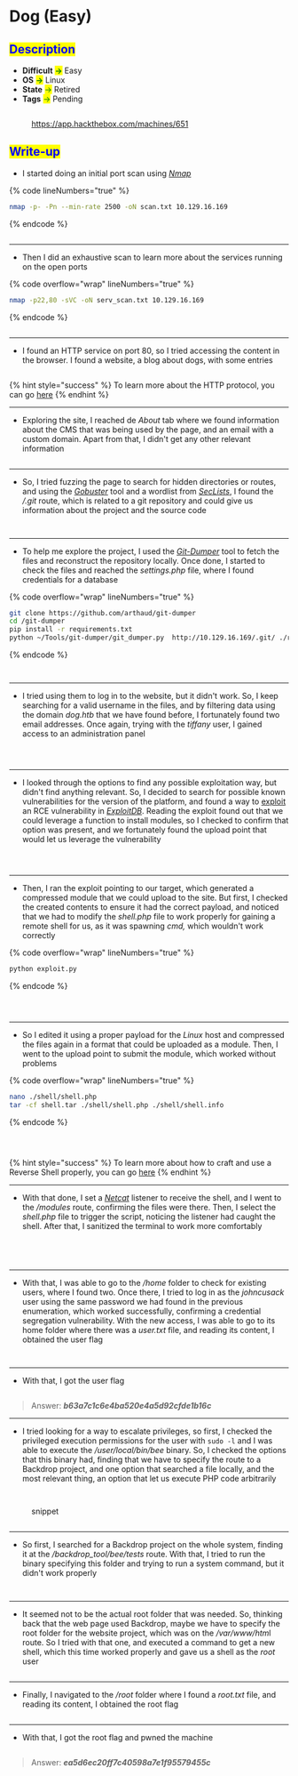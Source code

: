 # Dog (Easy)

## <mark style="color:blue;">Description</mark>

* **Difficult** <mark style="color:green;">**->**</mark> Easy
* **OS** <mark style="color:green;">**->**</mark> Linux
* **State** <mark style="color:green;">-></mark> Retired
* **Tags** <mark style="color:green;">-></mark> Pending

<figure><img src="../../.gitbook/assets/image (39).png" alt=""><figcaption><p><a href="https://app.hackthebox.com/machines/651">https://app.hackthebox.com/machines/651</a></p></figcaption></figure>

## <mark style="color:blue;">Write-up</mark>

* I started doing an initial port scan using [_Nmap_](../../networks/tools-and-utilities.md#nmap)

{% code lineNumbers="true" %}
```bash
nmap -p- -Pn --min-rate 2500 -oN scan.txt 10.129.16.169
```
{% endcode %}

<figure><img src="../../.gitbook/assets/image (40).png" alt=""><figcaption></figcaption></figure>

***

* Then I did an exhaustive scan to learn more about the services running on the open ports

{% code overflow="wrap" lineNumbers="true" %}
```bash
nmap -p22,80 -sVC -oN serv_scan.txt 10.129.16.169
```
{% endcode %}

<figure><img src="../../.gitbook/assets/image (41).png" alt=""><figcaption></figcaption></figure>

***

* I found an HTTP service on port 80, so I tried accessing the content in the browser. I found a website, a blog about dogs, with some entries

<figure><img src="../../.gitbook/assets/image (42).png" alt=""><figcaption></figcaption></figure>

{% hint style="success" %}
To learn more about the HTTP protocol, you can go [here](../../networks/protocols/http/)
{% endhint %}

***

* Exploring the site, I reached de _About_ tab where we found information about the CMS that was being used by the page, and an email with a custom domain. Apart from that, I didn't get any other relevant information

<figure><img src="../../.gitbook/assets/image (921).png" alt=""><figcaption></figcaption></figure>

***

* So, I tried fuzzing the page to search for hidden directories or routes, and using the [_Gobuster_](../../web-exploitation/tools-and-utilities.md#gobuster) tool and a wordlist from [_SecLists_](../../web-exploitation/tools-and-utilities.md#daniel-miessler-wordlists), I found the _/.git_ route, which is related to a git repository and could give us information about the project and the source code&#x20;

<figure><img src="../../.gitbook/assets/image (47).png" alt=""><figcaption></figcaption></figure>

<figure><img src="../../.gitbook/assets/image (48).png" alt=""><figcaption></figcaption></figure>

***

* To help me explore the project, I used the [_Git-Dumper_](../../web-exploitation/tools-and-utilities.md#git-dumper) tool to fetch the files and reconstruct the repository locally. Once done, I started to check the files and reached the _settings.php_ file, where I found credentials for a database&#x20;

{% code overflow="wrap" lineNumbers="true" %}
```bash
git clone https://github.com/arthaud/git-dumper
cd /git-dumper
pip install -r requirements.txt
python ~/Tools/git-dumper/git_dumper.py  http://10.129.16.169/.git/ ./repo
```
{% endcode %}

<figure><img src="../../.gitbook/assets/image (49).png" alt=""><figcaption></figcaption></figure>

<figure><img src="../../.gitbook/assets/image (50).png" alt=""><figcaption></figcaption></figure>

***

* I tried using them to log in to the website, but it didn't work. So, I keep searching for a valid username in the files, and by filtering data using the domain _dog.htb_ that we have found before, I fortunately found two email addresses. Once again, trying with the _tiffany_ user, I gained access to an administration panel

<figure><img src="../../.gitbook/assets/image (54).png" alt=""><figcaption></figcaption></figure>

<figure><img src="../../.gitbook/assets/image (53).png" alt=""><figcaption></figcaption></figure>

<figure><img src="../../.gitbook/assets/image (52).png" alt=""><figcaption></figcaption></figure>

***

* I looked through the options to find any possible exploitation way, but didn't find anything relevant. So, I decided to search for possible known vulnerabilities for the version of the platform, and found a way to [exploit](https://www.exploit-db.com/exploits/52021) an RCE vulnerability in [_ExploitDB_](../../penetration-testing/process-stages/exploitation/tools-and-utilities.md#exploit-db). Reading the exploit found out that we could leverage a function to install modules, so I checked to confirm that option was present, and we fortunately found the upload point that would let us leverage the vulnerability

<figure><img src="../../.gitbook/assets/image (837).png" alt=""><figcaption></figcaption></figure>

<figure><img src="../../.gitbook/assets/image (839).png" alt=""><figcaption></figcaption></figure>

<figure><img src="../../.gitbook/assets/image (840).png" alt=""><figcaption></figcaption></figure>

***

* Then, I ran the exploit pointing to our target, which generated a compressed module that we could upload to the site. But first, I checked the created contents to ensure it had the correct payload, and noticed that we had to modify the _shell.php_ file to work properly for gaining a remote shell for us, as it was spawning _cmd,_ which wouldn't work correctly&#x20;

{% code overflow="wrap" lineNumbers="true" %}
```bash
python exploit.py
```
{% endcode %}

<figure><img src="../../.gitbook/assets/image (841).png" alt=""><figcaption></figcaption></figure>

<figure><img src="../../.gitbook/assets/image (842).png" alt=""><figcaption></figcaption></figure>

<figure><img src="../../.gitbook/assets/image (843).png" alt=""><figcaption></figcaption></figure>

***

* So I edited it using a proper payload for the _Linux_ host and compressed the files again in a format that could be uploaded as a module. Then, I went to the upload point to submit the module, which worked without problems

{% code overflow="wrap" lineNumbers="true" %}
```bash
nano ./shell/shell.php
tar -cf shell.tar ./shell/shell.php ./shell/shell.info
```
{% endcode %}

<figure><img src="../../.gitbook/assets/image (844).png" alt=""><figcaption></figcaption></figure>

<figure><img src="../../.gitbook/assets/image (845).png" alt=""><figcaption></figcaption></figure>

<figure><img src="../../.gitbook/assets/image (838).png" alt=""><figcaption></figcaption></figure>

{% hint style="success" %}
To learn more about how to craft and use a Reverse Shell properly, you can go [here](../../scripting/reverse-shell.md)
{% endhint %}

***

* With that done, I set a [_Netcat_](../../networks/tools-and-utilities.md#netcat) listener to receive the shell, and I went to the _/modules_ route, confirming the files were there. Then, I select the _shell.php_ file to trigger the script, noticing the listener had caught the shell. After that, I sanitized the terminal to work more comfortably

<figure><img src="../../.gitbook/assets/image (852).png" alt=""><figcaption></figcaption></figure>

<figure><img src="../../.gitbook/assets/image (851).png" alt=""><figcaption></figcaption></figure>

<figure><img src="../../.gitbook/assets/image (853).png" alt=""><figcaption></figcaption></figure>

<figure><img src="../../.gitbook/assets/image (854).png" alt=""><figcaption></figcaption></figure>

***

* With that, I was able to go to the _/home_ folder to check for existing users, where I found two. Once there, I tried to log in as the _johncusack_ user using the same password we had found in the previous enumeration, which worked successfully, confirming a credential segregation vulnerability. With the new access, I was able to go to its home folder where there was a _user.txt_ file, and reading its content, I obtained the user flag

<figure><img src="../../.gitbook/assets/image (855).png" alt=""><figcaption></figcaption></figure>

<figure><img src="../../.gitbook/assets/image (856).png" alt=""><figcaption></figcaption></figure>

***

* With that, I got the user flag

<figure><img src="../../.gitbook/assets/image (757).png" alt=""><figcaption></figcaption></figure>

> Answer: _**b63a7c1c6e4ba520e4a5d92cfde1b16c**_

***

* I tried looking for a way to escalate privileges, so first, I checked the privileged execution permissions for the user with `sudo -l` and I was able to execute the _/user/local/bin/bee_ binary. So, I checked the options that this binary had, finding that we have to specify the route to a Backdrop project, and one option that searched a file locally, and  the most relevant thing, an option that let us execute PHP code arbitrarily

<figure><img src="../../.gitbook/assets/image (850).png" alt=""><figcaption></figcaption></figure>

<figure><img src="../../.gitbook/assets/image (847).png" alt=""><figcaption><p>snippet</p></figcaption></figure>

<figure><img src="../../.gitbook/assets/image (848).png" alt=""><figcaption></figcaption></figure>

***

* So first, I searched for a Backdrop project on the whole system, finding it at the _/backdrop\_tool/bee/tests_ route. With that, I tried to run the binary specifying this folder and trying to run a system command, but it didn't work properly

<figure><img src="../../.gitbook/assets/image (849).png" alt=""><figcaption></figcaption></figure>

<figure><img src="../../.gitbook/assets/image (846).png" alt=""><figcaption></figcaption></figure>

***

* It seemed not to be the actual root folder that was needed. So, thinking back that the web page used Backdrop, maybe we have to specify the root folder for the website project, which was on the _/var/www/ht&#x6D;_&#x6C; route. So I tried with that one, and executed a command to get a new shell, which this time worked properly and gave us a shell as the _root_ user

<figure><img src="../../.gitbook/assets/image (835).png" alt=""><figcaption></figcaption></figure>

***

* Finally, I navigated to the _/root_ folder where I found a _root.txt_ file, and reading its content, I obtained the root flag

<figure><img src="../../.gitbook/assets/image (836).png" alt=""><figcaption></figcaption></figure>

***

* With that, I got the root flag and pwned the machine

<figure><img src="../../.gitbook/assets/image (245) (1).png" alt=""><figcaption></figcaption></figure>

> Answer: _**ea5d6ec20ff7c40598a7e1f95579455c**_
